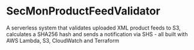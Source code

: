 # SecMonProductFeedValidator
A serverless system that validates uploaded XML product feeds to S3, calculates a SHA256 hash and sends a notification via SHS - all built with AWS Lambda, S3, CloudWatch and Terraform
